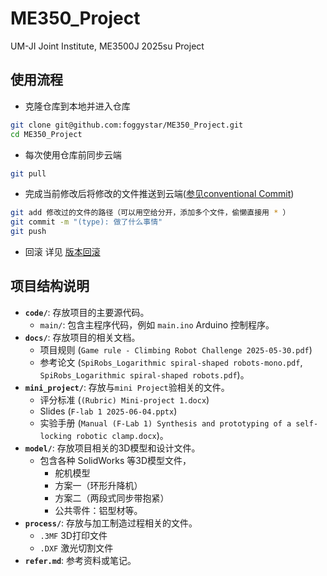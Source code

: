 # ME350_Project
UM-JI Joint Institute, ME3500J 2025su Project

## 使用流程

- 克隆仓库到本地并进入仓库
```bash
git clone git@github.com:foggystar/ME350_Project.git
cd ME350_Project
```

- 每次使用仓库前同步云端
```bash
git pull
```

- 完成当前修改后将修改的文件推送到云端([参见conventional Commit](conventionalCommit.md))
```bash
git add 修改过的文件的路径（可以用空给分开，添加多个文件，偷懒直接用 * ）
git commit -m "(type): 做了什么事情"
git push
```

- 回滚
详见 [版本回滚](版本回滚.md)

## 项目结构说明

*   **`code/`**: 存放项目的主要源代码。
    - `main/`: 包含主程序代码，例如 `main.ino` Arduino 控制程序。
*   **`docs/`**: 存放项目的相关文档。
    - 项目规则 (`Game rule - Climbing Robot Challenge 2025-05-30.pdf`) 
    - 参考论文 (`SpiRobs_Logarithmic spiral-shaped robots-mono.pdf`, `SpiRobs_Logarithmic spiral-shaped robots.pdf`)。
*   **`mini_project/`**: 存放与`mini Project`验相关的文件。
    - 评分标准 (`(Rubric) Mini-project 1.docx`) 
    - Slides (`F-lab 1 2025-06-04.pptx`) 
    - 实验手册 (`Manual (F-Lab 1) Synthesis and prototyping of a self-locking robotic clamp.docx`)。
*   **`model/`**: 存放项目相关的3D模型和设计文件。
    - 包含各种 SolidWorks 等3D模型文件，
        - 舵机模型
        - 方案一（环形升降机）
        - 方案二（两段式同步带抱紧）
        - 公共零件：铝型材等。
*   **`process/`**: 存放与加工制造过程相关的文件。
    - `.3MF` 3D打印文件 
    - `.DXF` 激光切割文件
*   **`refer.md`**: 参考资料或笔记。

